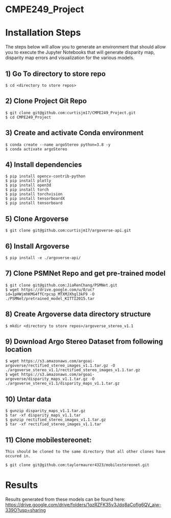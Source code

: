 # CMPE249_Project

# Installation Steps
The steps below will allow you to generate an environment that should allow you to execute the Jupyter Notebooks that will generate disparity map, disparity map errors and visualization for the various models.

## 1) Go To directory to store repo
    $ cd <directory to store repos>

## 2) Clone Project Git Repo
    $ git clone git@github.com:curtisjm17/CMPE249_Project.git
    $ cd CMPE249_Project

## 3) Create and activate Conda environment
    $ conda create --name argoStereo python=3.8 -y
    $ conda activate argoStereo

## 4) Install dependencies
    $ pip install opencv-contrib-python
    $ pip install plotly
    $ pip install open3d
    $ pip install torch
    $ pip install torchvision
    $ pip install tensorboardX
    $ pip install tensorboard
    
## 5) Clone Argoverse
    $ git clone git@github.com:curtisjm17/argoverse-api.git

## 6) Install Argoverse
    $ pip install -e ./argoverse-api/

## 7) Clone PSMNet Repo and get pre-trained model
    $ git clone git@github.com:JiaRenChang/PSMNet.git
    $ wget https://drive.google.com/u/0/uc?id=1pHWjmhKMG4ffCrpcsp_MTXMJXhgl3kF9 -O ./PSMNet/pretrained_model_KITTI2015.tar 

## 8) Create Argoverse data directory structure
    $ mkdir <directory to store repos>/argoverse_stereo_v1.1

## 9) Download Argo Stereo Dataset from following location
    $ wget https://s3.amazonaws.com/argoai-argoverse/rectified_stereo_images_v1.1.tar.gz -O ./argoverse_stereo_v1.1/rectified_stereo_images_v1.1.tar.gz
    $ wget https://s3.amazonaws.com/argoai-argoverse/disparity_maps_v1.1.tar.gz -O ./argoverse_stereo_v1.1/disparity_maps_v1.1.tar.gz 

## 10) Untar data
    $ gunzip disparity_maps_v1.1.tar.gz
    $ tar -xf disparity_maps_v1.1.tar
    $ gunzip rectified_stereo_images_v1.1.tar.gz
    $ tar -xf rectified_stereo_images_v1.1.tar
## 11) Clone mobilestereonet:
    This should be cloned to the same directory that all other clones have occured in.
        
    $ git clone git@github.com:taylormaurer4323/mobilestereonet.git
# Results
Results generated from these models can be found here:\
https://drive.google.com/drive/folders/1qzRZFK35v3Jdq8aCoflg6QV_ajw-339O?usp=sharing
